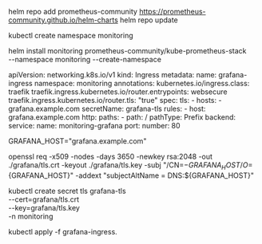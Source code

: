 helm repo add prometheus-community https://prometheus-community.github.io/helm-charts
helm repo update

kubectl create namespace monitoring

helm install monitoring prometheus-community/kube-prometheus-stack \
  --namespace monitoring --create-namespace

apiVersion: networking.k8s.io/v1
kind: Ingress
metadata:
  name: grafana-ingress
  namespace: monitoring
  annotations:
    kubernetes.io/ingress.class: traefik
    traefik.ingress.kubernetes.io/router.entrypoints: websecure
    traefik.ingress.kubernetes.io/router.tls: "true"
spec:
  tls:
    - hosts:
        - grafana.example.com
      secretName: grafana-tls
  rules:
    - host: grafana.example.com
      http:
        paths:
          - path: /
            pathType: Prefix
            backend:
              service:
                name: monitoring-grafana
                port:
                  number: 80

GRAFANA_HOST="grafana.example.com"

openssl req -x509 -nodes -days 3650 -newkey rsa:2048 -out ./grafana/tls.crt -keyout ./grafana/tls.key -subj "/CN=$- {GRAFANA_HOST}/O=${GRAFANA_HOST}" -addext "subjectAltName = DNS:${GRAFANA_HOST}"

kubectl create secret tls grafana-tls \
  --cert=grafana/tls.crt \
  --key=grafana/tls.key \
  -n monitoring

kubectl apply -f grafana-ingress.

